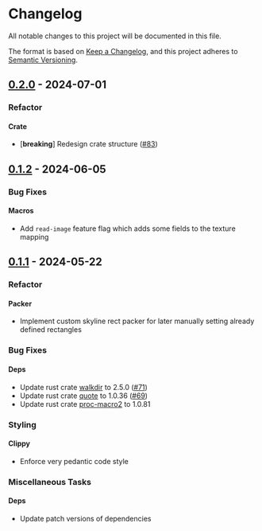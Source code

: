 # Changelog

All notable changes to this project will be documented in this file.

The format is based on [Keep a Changelog](https://keepachangelog.com/en/1.0.0/),
and this project adheres to [Semantic Versioning](https://semver.org/spec/v2.0.0.html).

## [0.2.0] - 2024-07-01

### Refactor

#### Crate

- [**breaking**] Redesign crate structure ([#83](https://github.com/tversteeg/chuot/pull/83))

[0.2.0]: https://github.com///compare/0.1.2..0.2.0

<!-- generated by git-cliff -->
## [0.1.2] - 2024-06-05

### Bug Fixes

#### Macros

- Add `read-image` feature flag which adds some fields to the texture mapping

[0.1.2]: https://github.com///compare/0.1.1..0.1.2

<!-- generated by git-cliff -->
## [0.1.1] - 2024-05-22

### Refactor

#### Packer

- Implement custom skyline rect packer for later manually setting already defined rectangles


### Bug Fixes

#### Deps

- Update rust crate [walkdir](https://crates.io/crates/walkdir) to 2.5.0 ([#71](https://github.com/tversteeg/chuot/pull/71))
- Update rust crate [quote](https://crates.io/crates/quote) to 1.0.36 ([#69](https://github.com/tversteeg/chuot/pull/69))
- Update rust crate [proc-macro2](https://crates.io/crates/proc-macro2) to 1.0.81


### Styling

#### Clippy

- Enforce very pedantic code style


### Miscellaneous Tasks

#### Deps

- Update patch versions of dependencies

[0.1.1]: https://github.com///compare/0.1.0..0.1.1

<!-- generated by git-cliff -->
